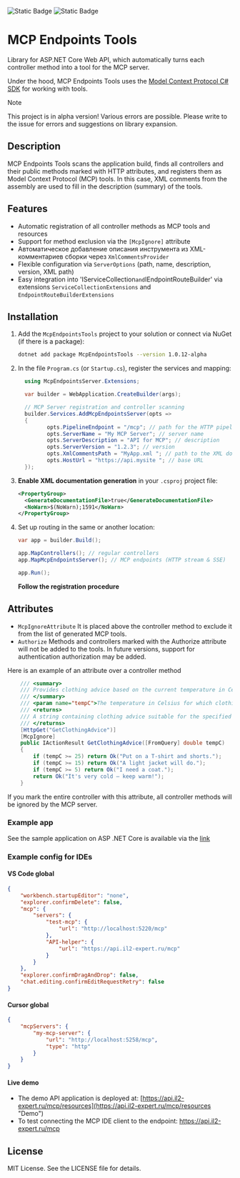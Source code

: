 ﻿![Static Badge](https://img.shields.io/badge/MCP%20SDK-0.2.0%20preview.1-%239553E9?logo=dotnet)
![Static Badge](https://img.shields.io/badge/MCP%20Endpoints%20Tools-v1.0.12%20alpha-%239553E9?logo=dotnet)

# MCP Endpoints Tools

Library for ASP.NET Core Web API, which automatically turns each controller method into a tool for the MCP
server.

Under the hood, MCP Endpoints Tools uses
the [Model Context Protocol C# SDK](https://github.com/modelcontextprotocol/csharp-sdk "Model Context Protocol C# SDK")
for working with tools.

> [!NOTE]
> This project is in alpha version! Various errors are possible. Please write to the issue for errors and suggestions on library expansion.

## Description

MCP Endpoints Tools scans the application build, finds all controllers and their public methods marked with HTTP
attributes, and registers them as Model Context Protocol (MCP) tools. In this case, XML comments from the assembly are
used to fill in the description (summary) of the tools.

## Features

* Automatic registration of all controller methods as MCP tools and resources
* Support for method exclusion via the `[McpIgnore]` attribute
* Автоматическое добавление описания инструмента из XML-комментариев сборки через `XmlCommentsProvider`
* Flexible configuration via `ServerOptions` (path, name, description, version, XML path)
* Easy integration into 'IServiceCollection` and `IEndpointRouteBuilder' via extensions `ServiceCollectionExtensions`
  and `EndpointRouteBuilderExtensions`

## Installation

1. Add the `McpEndpointsTools` project to your solution or connect via NuGet (if there is a package):

   ```bash
   dotnet add package McpEndpointsTools --version 1.0.12-alpha
   ```

2. In the file `Program.cs` (or `Startup.cs`), register the services and mapping:

   ```csharp
     using McpEndpointsServer.Extensions;

     var builder = WebApplication.CreateBuilder(args);

     // MCP Server registration and controller scanning
     builder.Services.AddMcpEndpointsServer(opts =>
     {
            opts.PipelineEndpoint = "/mcp"; // path for the HTTP pipeline
            opts.ServerName = "My MCP Server"; // server name
            opts.ServerDescription = "API for MCP"; // description
            opts.ServerVersion = "1.2.3"; // version
            opts.XmlCommentsPath = "MyApp.xml "; // path to the XML documentation file
            opts.HostUrl = "https://api.mysite "; // base URL
     });
   ```


3. **Enable XML documentation generation** in your `.csproj` project file:
   ```xml
   <PropertyGroup>
     <GenerateDocumentationFile>true</GenerateDocumentationFile>
     <NoWarn>$(NoWarn);1591</NoWarn>
   </PropertyGroup>
   ```

4. Set up routing in the same or another location:

   ```csharp
   var app = builder.Build();

   app.MapControllers(); // regular controllers
   app.MapMcpEndpointsServer(); // MCP endpoints (HTTP stream & SSE)

   app.Run();
   ```
   **Follow the registration procedure**

## Attributes

* `McpIgnoreAttribute` It is placed above the controller method to exclude it from the list of generated MCP tools.
* `Authorize` Methods and controllers marked with the Authorize attribute will not be added to the tools. In future
  versions, support for authentication authorization may be added.

Here is an example of an attribute over a controller method

```csharp
    /// <summary>
    /// Provides clothing advice based on the current temperature in Celsius.
    /// </summary>
    /// <param name="tempC">The temperature in Celsius for which clothing advice is needed.</param>
    /// <returns>
    /// A string containing clothing advice suitable for the specified temperature.
    /// </returns>
    [HttpGet("GetClothingAdvice")]
    [McpIgnore]
    public IActionResult GetClothingAdvice([FromQuery] double tempC)
    {
        if (tempC >= 25) return Ok("Put on a T-shirt and shorts.");
        if (tempC >= 15) return Ok("A light jacket will do.");
        if (tempC >= 5) return Ok("I need a coat.");
        return Ok("It's very cold — keep warm!");
    }
```

If you mark the entire controller with this attribute, all controller methods will be ignored by the MCP server.

### Example app

See the sample application on ASP .NET Core is available via
the [link](https://github.com/DED-Zlodey/McpEndpontsTools/tree/master/WebApiExample "WebApiExample")


### Example config for IDEs

#### VS Code global

   ```json
   {
       "workbench.startupEditor": "none",
       "explorer.confirmDelete": false,
       "mcp": {
           "servers": {
               "test-mcp": {
                   "url": "http://localhost:5220/mcp"
               },
               "API-helper": {
                   "url": "https://api.il2-expert.ru/mcp"
               }
           }
       },
       "explorer.confirmDragAndDrop": false,
       "chat.editing.confirmEditRequestRetry": false
   }
   ```
#### Cursor global
   ```json
   {
       "mcpServers": {
           "my-mcp-server": {
               "url": "http://localhost:5258/mcp",
               "type": "http"
           }
       }
   }
   ```


#### Live demo
- The demo API application is deployed at: [https://api.il2-expert.ru/mcp/resources](https://api.il2-expert.ru/mcp/resources "Demo")
- To test connecting the MCP IDE client to the endpoint: https://api.il2-expert.ru/mcp


## License

MIT License. See the LICENSE file for details.